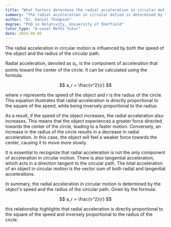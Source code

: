 ```yaml
---
title: "What factors determine the radial acceleration in circular motion?"
summary: "The radial acceleration in circular motion is determined by the speed and radius of the circle."
author: "Dr. Daniel Thompson"
degree: "PhD in Relativity, University of Sheffield"
tutor_type: "A-Level Maths Tutor"
date: 2024-06-05
---
```


The radial acceleration in circular motion is influenced by both the speed of the object and the radius of the circular path. 

Radial acceleration, denoted as $a_r$, is the component of acceleration that points toward the center of the circle. It can be calculated using the formula:

$$
a_r = \frac{v^2}{r}
$$

where $v$ represents the speed of the object and $r$ is the radius of the circle. This equation illustrates that radial acceleration is directly proportional to the square of the speed, while being inversely proportional to the radius.

As a result, if the speed of the object increases, the radial acceleration also increases. This means that the object experiences a greater force directed towards the center of the circle, leading to a faster motion. Conversely, an increase in the radius of the circle results in a decrease in radial acceleration. In this case, the object will feel a weaker force towards the center, causing it to move more slowly.

It is essential to recognize that radial acceleration is not the only component of acceleration in circular motion. There is also tangential acceleration, which acts in a direction tangent to the circular path. The total acceleration of an object in circular motion is the vector sum of both radial and tangential accelerations.

In summary, the radial acceleration in circular motion is determined by the object's speed and the radius of the circular path. Given by the formula:

$$
a_r = \frac{v^2}{r}
$$

this relationship highlights that radial acceleration is directly proportional to the square of the speed and inversely proportional to the radius of the circle.
    